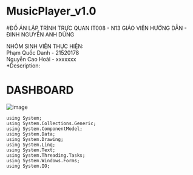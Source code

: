 # MusicPlayer_v1.0

#ĐỒ ÁN LẬP TRÌNH TRỰC QUAN IT008 - N13 GIÁO VIÊN HƯỚNG DẪN - ĐINH NGUYỄN ANH DŨNG


NHÓM SINH VIÊN THỰC HIỆN: 
<br>Phạm Quốc Danh - 21520178
<br>Nguyễn Cao Hoài - xxxxxxx
<br>
*Description:

# DASHBOARD
![image](https://user-images.githubusercontent.com/93357243/195901825-09dfc8dd-b1ac-4c1b-b085-9e1486daa62b.png)

```cplusplus
using System;
using System.Collections.Generic;
using System.ComponentModel;
using System.Data;
using System.Drawing;
using System.Linq;
using System.Text;
using System.Threading.Tasks;
using System.Windows.Forms;
using System.IO;

```

